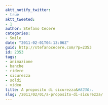 ```yaml
---
aktt_notify_twitter:
- true
aktt_tweeted:
- 1
author: Stefano Cecere
categories:
- Smile
date: "2011-02-01T04:13:06Z"
guid: http://stefanocecere.com/?p=2353
id: 2353
tags:
- animazione
- banche
- ridere
- sicurezza
- soldi
- video
title: A proposito di sicurezza&#8230;.
slug: /2011/02/01/a-proposito-di-sicurezza/
---
```


